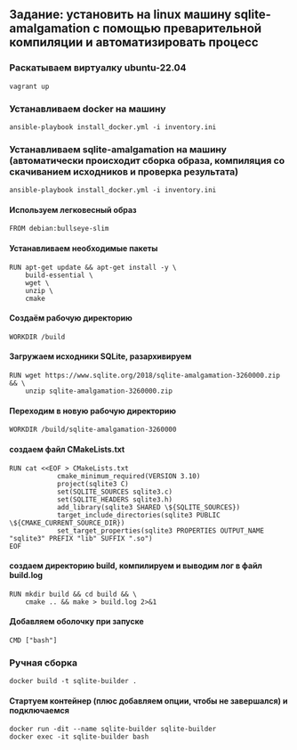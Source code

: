 ## Задание: установить на linux машину sqlite-amalgamation с помощью преварительной компиляции и автоматизировать процесс
### Раскатываем виртуалку ubuntu-22.04
`vagrant up`
### Устанавливаем docker на машину
`ansible-playbook install_docker.yml -i inventory.ini`
### Устанавливаем sqlite-amalgamation на машину (автоматически происходит сборка образа, компиляция со скачиванием исходников и проверка результата)
`ansible-playbook install_docker.yml -i inventory.ini`

#### Используем легковесный образ
`FROM debian:bullseye-slim`

#### Устанавливаем необходимые пакеты
```
RUN apt-get update && apt-get install -y \
    build-essential \
    wget \
    unzip \
    cmake
```
#### Создаём рабочую директорию
`WORKDIR /build`

#### Загружаем исходники SQLite, разархивируем
```
RUN wget https://www.sqlite.org/2018/sqlite-amalgamation-3260000.zip && \
    unzip sqlite-amalgamation-3260000.zip
```
#### Переходим в новую рабочую директорию
`WORKDIR /build/sqlite-amalgamation-3260000`

#### создаем файл CMakeLists.txt
```
RUN cat <<EOF > CMakeLists.txt
            cmake_minimum_required(VERSION 3.10)
            project(sqlite3 C)
            set(SQLITE_SOURCES sqlite3.c)
            set(SQLITE_HEADERS sqlite3.h)
            add_library(sqlite3 SHARED \${SQLITE_SOURCES})
            target_include_directories(sqlite3 PUBLIC \${CMAKE_CURRENT_SOURCE_DIR})
            set_target_properties(sqlite3 PROPERTIES OUTPUT_NAME "sqlite3" PREFIX "lib" SUFFIX ".so")
EOF
```
#### создаем директорию build, компилируем и выводим лог в файл build.log
```
RUN mkdir build && cd build && \
    cmake .. && make > build.log 2>&1
```
#### Добавляем оболочку при запуске
`CMD ["bash"]`




### Ручная сборка 
`docker build -t sqlite-builder .`

#### Cтартуем контейнер (плюс добавляем опции, чтобы не завершался) и подключаемся
```
docker run -dit --name sqlite-builder sqlite-builder
docker exec -it sqlite-builder bash
```
